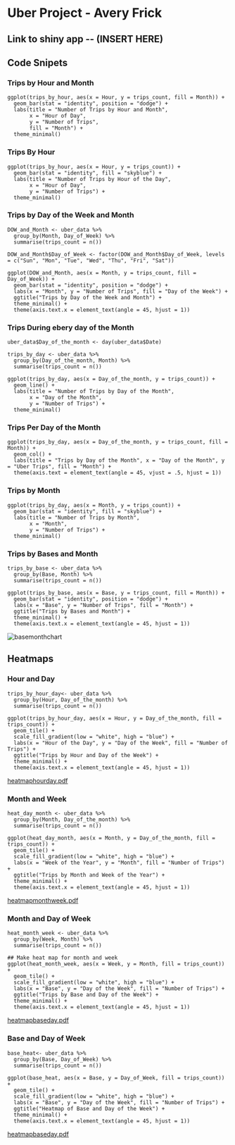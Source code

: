 # Uber Project - Avery Frick
## Link to shiny app -- (INSERT HERE)

## Code Snipets
### Trips by Hour and Month 
```
ggplot(trips_by_hour, aes(x = Hour, y = trips_count, fill = Month)) +
  geom_bar(stat = "identity", position = "dodge") +
  labs(title = "Number of Trips by Hour and Month",
       x = "Hour of Day",
       y = "Number of Trips",
       fill = "Month") +
  theme_minimal()

``` 
### Trips By Hour 
```
ggplot(trips_by_hour, aes(x = Hour, y = trips_count)) +
  geom_bar(stat = "identity", fill = "skyblue") +
  labs(title = "Number of Trips by Hour of the Day",
       x = "Hour of Day",
       y = "Number of Trips") +
  theme_minimal()

```
### Trips by Day of the Week and Month 
```
DOW_and_Month <- uber_data %>%
  group_by(Month, Day_of_Week) %>%
  summarise(trips_count = n())

DOW_and_Month$Day_of_Week <- factor(DOW_and_Month$Day_of_Week, levels = c("Sun", "Mon", "Tue", "Wed", "Thu", "Fri", "Sat"))

ggplot(DOW_and_Month, aes(x = Month, y = trips_count, fill = Day_of_Week)) +
  geom_bar(stat = "identity", position = "dodge") +
  labs(x = "Month", y = "Number of Trips", fill = "Day of the Week") +
  ggtitle("Trips by Day of the Week and Month") +
  theme_minimal() +
  theme(axis.text.x = element_text(angle = 45, hjust = 1))

```
### Trips During ebery day of the Month 
```
uber_data$Day_of_the_month <- day(uber_data$Date)

trips_by_day <- uber_data %>%
  group_by(Day_of_the_month, Month) %>%
  summarise(trips_count = n())

ggplot(trips_by_day, aes(x = Day_of_the_month, y = trips_count)) +
  geom_line() +
  labs(title = "Number of Trips by Day of the Month",
       x = "Day of the Month",
       y = "Number of Trips") +
  theme_minimal()

```
### Trips Per Day of the Month 
```
ggplot(trips_by_day, aes(x = Day_of_the_month, y = trips_count, fill = Month)) +
  geom_col() +
  labs(title = "Trips by Day of the Month", x = "Day of the Month", y = "Uber Trips", fill = "Month") +
  theme(axis.text = element_text(angle = 45, vjust = .5, hjust = 1))

```
### Trips by Month 
```
ggplot(trips_by_day, aes(x = Month, y = trips_count)) +
  geom_bar(stat = "identity", fill = "skyblue") +
  labs(title = "Number of Trips by Month",
       x = "Month",
       y = "Number of Trips") +
  theme_minimal()
```
### Trips by Bases and Month 
```
trips_by_base <- uber_data %>%
  group_by(Base, Month) %>%
  summarise(trips_count = n())

ggplot(trips_by_base, aes(x = Base, y = trips_count, fill = Month)) +
  geom_bar(stat = "identity", position = "dodge") +
  labs(x = "Base", y = "Number of Trips", fill = "Month") +
  ggtitle("Trips by Bases and Month") +
  theme_minimal() +
  theme(axis.text.x = element_text(angle = 45, hjust = 1))
```
![basemonthchart](https://github.com/averyfrick/DATA_332/assets/159860783/deab003f-01a4-4118-9a23-5ab2903101ad)


## Heatmaps 
### Hour and Day 
```
trips_by_hour_day<- uber_data %>%
  group_by(Hour, Day_of_the_month) %>%
  summarise(trips_count = n())

ggplot(trips_by_hour_day, aes(x = Hour, y = Day_of_the_month, fill = trips_count)) +
  geom_tile() +
  scale_fill_gradient(low = "white", high = "blue") +
  labs(x = "Hour of the Day", y = "Day of the Week", fill = "Number of Trips") +
  ggtitle("Trips by Hour and Day of the Week") +
  theme_minimal() +
  theme(axis.text.x = element_text(angle = 45, hjust = 1))

```

[heatmaphourday.pdf](https://github.com/averyfrick/DATA_332/files/15190747/heatmaphourday.pdf)



### Month and Week 
```
heat_day_month <- uber_data %>%
  group_by(Month, Day_of_the_month) %>%
  summarise(trips_count = n())

ggplot(heat_day_month, aes(x = Month, y = Day_of_the_month, fill = trips_count)) +
  geom_tile() +
  scale_fill_gradient(low = "white", high = "blue") +
  labs(x = "Week of the Year", y = "Month", fill = "Number of Trips") +
  ggtitle("Trips by Month and Week of the Year") +
  theme_minimal() +
  theme(axis.text.x = element_text(angle = 45, hjust = 1))

```
[heatmapmonthweek.pdf](https://github.com/averyfrick/DATA_332/files/15190745/heatmapmonthweek.pdf)



### Month and Day of Week 
```
heat_month_week <- uber_data %>%
  group_by(Week, Month) %>%
  summarise(trips_count = n())

## Make heat map for month and week
ggplot(heat_month_week, aes(x = Week, y = Month, fill = trips_count)) +
  geom_tile() +
  scale_fill_gradient(low = "white", high = "blue") +
  labs(x = "Base", y = "Day of the Week", fill = "Number of Trips") +
  ggtitle("Trips by Base and Day of the Week") +
  theme_minimal() +
  theme(axis.text.x = element_text(angle = 45, hjust = 1))
```

[heatmapbaseday.pdf](https://github.com/averyfrick/DATA_332/files/15190742/heatmapbaseday.pdf)




### Base and Day of Week 
```
base_heat<- uber_data %>%
  group_by(Base, Day_of_Week) %>%
  summarise(trips_count = n())

ggplot(base_heat, aes(x = Base, y = Day_of_Week, fill = trips_count)) +
  geom_tile() +
  scale_fill_gradient(low = "white", high = "blue") +
  labs(x = "Base", y = "Day of the Week", fill = "Number of Trips") +
  ggtitle("Heatmap of Base and Day of the Week") +
  theme_minimal() +
  theme(axis.text.x = element_text(angle = 45, hjust = 1))
```

[heatmapbaseday.pdf](https://github.com/averyfrick/DATA_332/files/15190731/heatmapbaseday.pdf)

